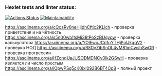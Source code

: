 ### Hexlet tests and linter status:
[![Actions Status](https://github.com/fedorovaea18/java-project-61/actions/workflows/hexlet-check.yml/badge.svg)](https://github.com/fedorovaea18/java-project-61/actions)
[![Maintainability](https://codeclimate.com/github/fedorovaea18/java-project-61/maintainability)](https://api.codeclimate.com/v1/badges/34519cd076671425039d/maintainability)

https://asciinema.org/a/cQosRv0neHjidhCftic2KLich - проверка приветствия и на чётность
https://asciinema.org/a/s5n00wb1tsMi38tPoSzBUgypw - проверка калькулятора
https://asciinema.org/a/YOlEwoJCri1qYTHjPolJkgqV2 - проверка НОД
https://asciinema.org/a/B8DyZibSnOL4vM81mCwshSwGR - проверка прогрессии
https://asciinema.org/a/HZcnqUaJUSODMDNCy0lk2GSwH - проверка является ли число простым
https://asciinema.org/a/iOpwPSg5cK0ixI092B6BT4Op8 - полный проект


